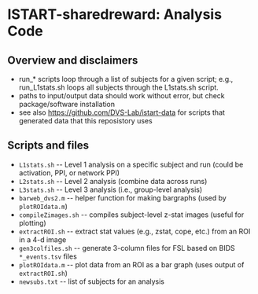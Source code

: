 # ISTART-sharedreward: Analysis Code

## Overview and disclaimers
- run_* scripts loop through a list of subjects for a given script; e.g., run_L1stats.sh loops all subjects through the L1stats.sh script.
- paths to input/output data should work without error, but check package/software installation
- see also https://github.com/DVS-Lab/istart-data for scripts that generated data that this reposistory uses

## Scripts and files
- `L1stats.sh` -- Level 1 analysis on a specific subject and run (could be activation, PPI, or network PPI)
- `L2stats.sh` -- Level 2 analysis (combine data across runs)
- `L3stats.sh` -- Level 3 analysis (i.e., group-level analysis)
- `barweb_dvs2.m` -- helper function for making bargraphs (used by `plotROIdata.m`)
- `compileZimages.sh` -- compiles subject-level z-stat images (useful for plotting)
- `extractROI.sh` -- extract stat values (e.g., zstat, cope, etc.) from an ROI in a 4-d image
- `gen3colfiles.sh` -- generate 3-column files for FSL based on BIDS `*_events.tsv` files
- `plotROIdata.m` -- plot data from an ROI as a bar graph (uses output of `extractROI.sh`)
- `newsubs.txt` -- list of subjects for an analysis
